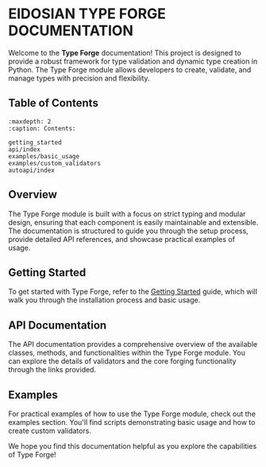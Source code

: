 # EIDOSIAN TYPE FORGE DOCUMENTATION

Welcome to the **Type Forge** documentation! This project is designed to provide a robust framework for type validation and dynamic type creation in Python. The Type Forge module allows developers to create, validate, and manage types with precision and flexibility.

## Table of Contents

```{toctree}
:maxdepth: 2
:caption: Contents:

getting_started
api/index
examples/basic_usage
examples/custom_validators
autoapi/index
```

## Overview

The Type Forge module is built with a focus on strict typing and modular design, ensuring that each component is easily maintainable and extensible. The documentation is structured to guide you through the setup process, provide detailed API references, and showcase practical examples of usage.

## Getting Started

To get started with Type Forge, refer to the [Getting Started](getting_started.md) guide, which will walk you through the installation process and basic usage.

## API Documentation

The API documentation provides a comprehensive overview of the available classes, methods, and functionalities within the Type Forge module. You can explore the details of validators and the core forging functionality through the links provided.

## Examples

For practical examples of how to use the Type Forge module, check out the examples section. You'll find scripts demonstrating basic usage and how to create custom validators.

We hope you find this documentation helpful as you explore the capabilities of Type Forge!
